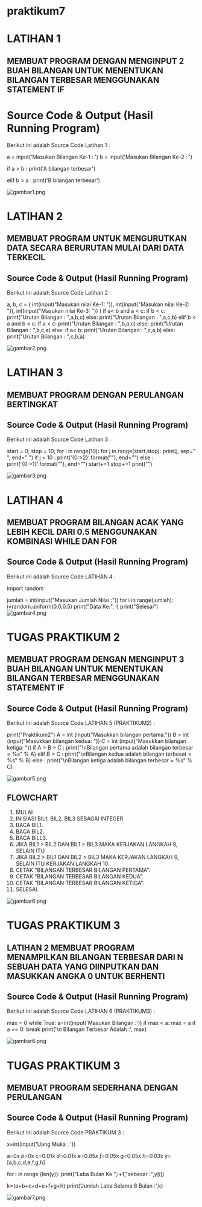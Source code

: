 # praktikum7
# LATIHAN 1
## MEMBUAT PROGRAM DENGAN MENGINPUT 2 BUAH BILANGAN UNTUK MENENTUKAN BILANGAN TERBESAR MENGGUNAKAN STATEMENT IF
# Source Code & Output (Hasil Running Program)
Berikut ini adalah Source Code Latihan 1 :

a = input('Masukan Bilangan Ke-1 : ')
b = input('Masukan Bilangan Ke-2 : ')

if a > b :
    print('A bilangan terbesar')
    
elif b > a :
    print('B bilangan terbesar')

    

![gambar1.png](Screenshot/2022-11-26%20(1).png)

# LATIHAN 2
## MEMBUAT PROGRAM UNTUK MENGURUTKAN DATA SECARA BERURUTAN MULAI DARI DATA TERKECIL

## Source Code & Output (Hasil Running Program)
Berikut ini adalah Source Code Latihan 2 :

a, b, c = (
    int(input("Masukan nilai Ke-1: ")),
    int(input("Masukan nilai Ke-2: ")),
    int(input("Masukan nilai Ke-3: "))
)
if a< b and a < c:
    if b < c:
        print("Urutan Bilangan : ",a,b,c)
    else:
        print("Urutan Bilangan : ",a,c,b)
elif b < a and b < c:
    if a < c:
        print("Urutan Bilangan : ",b,a,c)
    else:
        print("Urutan Bilangan : ",b,c,a)
else:
    if a< b:
        print("Urutan Bilangan : ",c,a,b)
    else:
        print("Urutan Bilangan : ",c,b,a)

![gambar2.png](Screenshot/2022-11-26%20(2).png)

# LATIHAN 3
## MEMBUAT PROGRAM DENGAN PERULANGAN BERTINGKAT 

## Source Code & Output (Hasil Running Program)
Berikut ini adalah Source Code Latihan 3 :

start = 0;
stop = 10;
for i in range(10):
    for j in range(start,stop):
        print(j, sep=" ", end=" ")
        if j < 10 :
            print('{0:>2}'.format(""), end="")
        else :
            print('{0:>1}'.format(""), end="")
    start+=1
    stop+=1
    print("")


![gambar3.png](Screenshot/2022-11-26%20(3).png)

# LATIHAN 4
## MEMBUAT PROGRAM BILANGAN ACAK YANG LEBIH KECIL DARI 0.5 MENGGUNAKAN KOMBINASI WHILE DAN FOR

## Source Code & Output (Hasil Running Program)
Berikut ini adalah Source Code LATIHAN 4 :

import random


jumlah = int(input("Masukan Jumlah Nilai :"))
for i in range(jumlah):
    i=random.uniform(0.0,0.5)
    print("Data Ke:", i)
print("Selesai")
![gambar4.png](Screenshot/2022-11-26%20(4).png)

# TUGAS PRAKTIKUM 2
## MEMBUAT PROGRAM DENGAN MENGINPUT 3 BUAH BILANGAN UNTUK MENENTUKAN BILANGAN TERBESAR MENGGUNAKAN STATEMENT IF

## Source Code & Output (Hasil Running Program)
Berikut ini adalah Source Code LATIHAN 5 (PRAKTIKUM2) :

print("Praktikum2")
A = int (input("Masukkan bilangan pertama:"))
B = int (input("Masukkan bilangan kedua: "))
C = int (input("Masukkan bilangan ketiga: "))
if A > B > C :
    print("\nBilangan pertama adalah bilangan terbesar = %s" % A)
elif B > C :
    print("\nBilangan kedua adalah bilangan terbesat = %s" % B)
else :
    print("\nBilangan ketiga adalah bilangan terbesar = %s" % C)

![gambar5.png](Screenshot/2022-11-26%20(5).png)

## FLOWCHART 
1. MULAI
2. INISIASI BIL1, BIL2, BIL3 SEBAGAI INTEGER.
3. BACA BIL1.
4. BACA BIL2.
5. BACA BILL3.
6. JIKA BIL1 > BIL2 DAN BIL1 > BIL3 MAKA KERJAKAN LANGKAH 8, SELAIN ITU
7. JIKA BIL2 > BIL1 DAN BIL2 > BIL3 MAKA KERJAKAN LANGKAH 9, SELAIN ITU KERJAKAN LANGKAH 10.
8. CETAK "BILANGAN TERBESAR BILANGAN PERTAMA".
9. CETAK "BILANGAN TERBESAR BILANGAN KEDUA".
10. CETAK "BILANGAN TERBESAR BILANGAN KETIGA".
11. SELESAI.

![gambar6.png](Screenshot/gambar8.png)

# TUGAS PRAKTIKUM 3
## LATIHAN 2 MEMBUAT PROGRAM MENAMPILKAN BILANGAN TERBESAR DARI N SEBUAH DATA YANG DIINPUTKAN DAN MASUKKAN ANGKA 0 UNTUK BERHENTI

## Source Code & Output (Hasil Running Program)
Berikut ini adalah Source Code LATIHAN 6 (PRAKTIKUM3) :

max = 0
while True:
    a=int(input('Masukan Bilangan :'))
    if max < a:
        max = a
    if a == 0:
        break
print('\n Bilangan Terbesar Adalah :', max)

![gambar6.png](Screenshot/2022-11-26%20(6).png)

# TUGAS PRAKTIKUM 3
## MEMBUAT PROGRAM SEDERHANA DENGAN PERULANGAN

## Source Code & Output (Hasil Running Program)
Berikut ini adalah Source Code PRAKTIKUM 3 :

x=int(input('Uang Muka : '))

a=0*x
b=0*x
c=0.01*x
d=0.01*x
e=0.05*x
f=0.05*x
g=0.05*x
h=0.03*x
y=[a,b,c,d,e,f,g,h]

for i in range (len(y)):
    print("Laba Bulan Ke ",i+1,"sebesar :",y[i])

k=(a+b+c+d+e+f+g+h)
print('Jumlah Laba Selama 8 Bulan :',k)

![gambar7.png](Screenshot/2022-11-20%20(5).png)